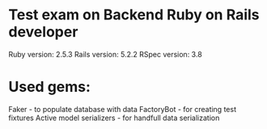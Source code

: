 # Test exam on Backend Ruby on Rails developer 

Ruby version: 2.5.3
Rails version: 5.2.2
RSpec version: 3.8

# Used gems:
Faker - to populate database with data
FactoryBot - for creating test fixtures
Active model serializers - for handfull data serialization
